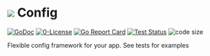 # ![](https://fonts.gstatic.com/s/i/materialicons/bookmarks/v4/24px.svg) Config
[![GoDoc](https://godoc.org/github.com/codemodify/systemkit-logging?status.svg)](https://godoc.org/github.com/codemodify/systemkit-logging)
[![0-License](https://img.shields.io/badge/license-0--license-brightgreen)](https://github.com/codemodify/TheFreeLicense)
[![Go Report Card](https://goreportcard.com/badge/github.com/codemodify/systemkit-logging)](https://goreportcard.com/report/github.com/codemodify/systemkit-logging)
[![Test Status](https://github.com/danawoodman/systemservice/workflows/Test/badge.svg)](https://github.com/danawoodman/systemservice/actions)
![code size](https://img.shields.io/github/languages/code-size/codemodify/SystemKit?style=flat-square)

Flexible config framework for your app.
See tests for examples
